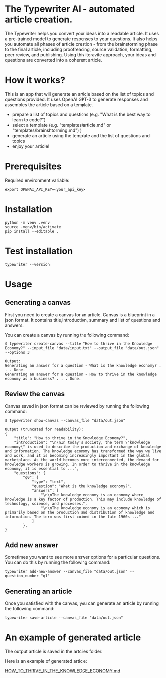 # The Typewriter AI - automated article creation.
The Typewriter helps you convert your ideas into a readable article. It uses a pre-trained model to generate responses to your questions. It also helps you automate all phases of article creation - from the brainstorming phase to the final article, including proofreading, source validation, formatting, peer review, and publishing. Using this iteravite approach, your ideas and questions are converted into a coherent article.


# How it works?
This is an app that will generate an article based on the list of topics and questions provided. 
It uses OpenAI GPT-3 to generate responses and assembles the article based on a template.

- prepare a list of topics and questions (e.g. "What is the best way to learn to code?")
- select a template (e.g. "templates/article.md" or "templates/brainshtorming.md") )
- generate an article using the template and the list of questions and topics
- enjoy your article!


# Prerequisites
Required environment variable:
```
export OPENAI_API_KEY=<your_api_key>
```

# Installation
```
python -m venv .venv
source .venv/bin/activate
pip install --editable .
```
# Test installation
```
typewriter --version
```

# Usage

## Generating a canvas
First you need to create a canvas for an article. Canvas is a blueprint in a json format. It contains title,introduction, summary and list of questions and answers. 

You can create a canvas by running the following command:

```
$ typewriter create-canvas --title "How to thrive in the Knowledge Economy?" --input_file "data/input.txt" --output_file "data/out.json" --options 3

Output:
Generating an answer for a question - What is the knowledge economy? . . . Done.
Generating an answer for a question - How to thrive in the knowledge economy as a business? . . . Done.
```

## Review the canvas
Canvas saved in json format can be reviewed by running the following command:

```
$ typewriter show-canvas --canvas_file "data/out.json"

Output (truncated for readability):
{
    "title": "How to thrive in the Knowledge Economy?",
    "introduction": "\n\nIn today's society, the term \"knowledge economy\" is used to describe the production and exchange of knowledge and information. The knowledge economy has transformed the way we live and work, and it is becoming increasingly important in the global marketplace. As the world becomes more interconnected, the demand for knowledge workers is growing. In order to thrive in the knowledge economy, it is essential to ...",
    "questions": {
        "q0": {
            "type": "text",
            "question": "What is the knowledge economy?",
            "answers": [
                "\n\nThe knowledge economy is an economy where knowledge is a key factor of production. This may include knowledge of technology, science, and processes.",
                "\n\nThe knowledge economy is an economy which is primarily based on the production and distribution of knowledge and information. The term was first coined in the late 1960s ..."
            ]
        },
}
```

## Add new answer
Sometimes you want to see more answer options for a particular questions. You can do this by running the following command:

```
typewriter add-new-answer --canvas_file "data/out.json" --question_number "q1"
```

## Generating an article
Once you satisfied with the canvas, you can generate an article by running the following command:

```
typewriter save-article --canvas_file "data/out.json"
```

# An example of generated article
The output article is saved in the artciles folder.

Here is an example of generated article:

[HOW_TO_THRIVE_IN_THE_KNOWLEDGE_ECONOMY.md](articles/HOW_TO_THRIVE_IN_THE_KNOWLEDGE_ECONOMY.md)